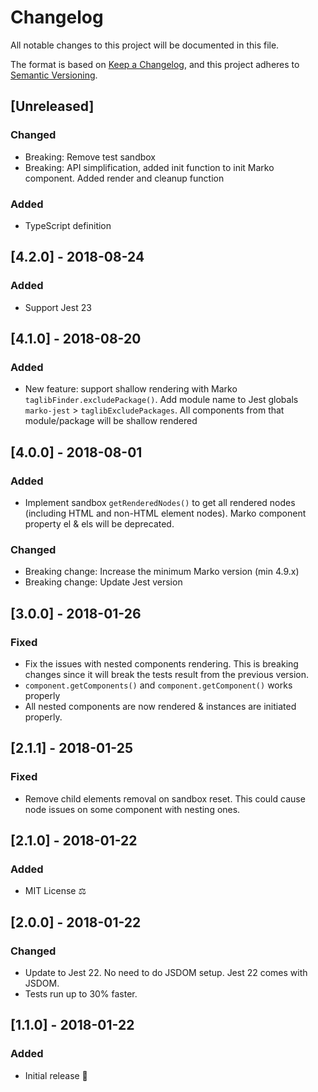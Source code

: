 # Changelog

All notable changes to this project will be documented in this file.

The format is based on [Keep a Changelog](https://keepachangelog.com/en/1.0.0/),
and this project adheres to [Semantic Versioning](https://semver.org/spec/v2.0.0.html).

## [Unreleased]

### Changed

- Breaking: Remove test sandbox
- Breaking: API simplification, added init function to init Marko component. Added render and cleanup function

### Added

- TypeScript definition

## [4.2.0] - 2018-08-24

### Added

- Support Jest 23

## [4.1.0] - 2018-08-20

### Added

- New feature: support shallow rendering with Marko `taglibFinder.excludePackage()`. Add module name to Jest globals `marko-jest` > `taglibExcludePackages`. All components from that module/package will be shallow rendered

## [4.0.0] - 2018-08-01

### Added

- Implement sandbox `getRenderedNodes()` to get all rendered nodes (including HTML and non-HTML element nodes). Marko component property el & els will be deprecated.

### Changed

- Breaking change: Increase the minimum Marko version (min 4.9.x)
- Breaking change: Update Jest version

## [3.0.0] - 2018-01-26

### Fixed

- Fix the issues with nested components rendering. This is breaking changes since it will break the tests result from the previous version.
- `component.getComponents()` and `component.getComponent()` works properly
- All nested components are now rendered & instances are initiated properly.

## [2.1.1] - 2018-01-25

### Fixed

- Remove child elements removal on sandbox reset. This could cause node issues on some component with nesting ones.

## [2.1.0] - 2018-01-22

### Added

- MIT License ⚖️

## [2.0.0] - 2018-01-22

### Changed

- Update to Jest 22. No need to do JSDOM setup. Jest 22 comes with JSDOM.
- Tests run up to 30% faster.

## [1.1.0] - 2018-01-22

### Added

- Initial release 🎊
